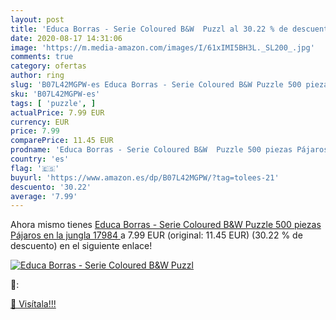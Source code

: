 ```yaml
---
layout: post
title: 'Educa Borras - Serie Coloured B&W  Puzzl al 30.22 % de descuento'
date: 2020-08-17 14:31:06
image: 'https://m.media-amazon.com/images/I/61xIMI5BH3L._SL200_.jpg'
comments: true
category: ofertas
author: ring
slug: 'B07L42MGPW-es Educa Borras - Serie Coloured B&W Puzzle 500 piezas...'
sku: 'B07L42MGPW-es'
tags: [ 'puzzle', ]
actualPrice: 7.99 EUR
currency: EUR
price: 7.99
comparePrice: 11.45 EUR
prodname: 'Educa Borras - Serie Coloured B&W  Puzzle 500 piezas Pájaros en la jungla  17984 '
country: 'es'
flag: '🇪🇸'
buyurl: 'https://www.amazon.es/dp/B07L42MGPW/?tag=tolees-21'
descuento: '30.22'
average: '7.99'
---
```


Ahora mismo tienes [Educa Borras - Serie Coloured B&W  Puzzle 500 piezas Pájaros en la jungla  17984 ](https://www.amazon.es/dp/B07L42MGPW/?tag=tolees-21) a 7.99 EUR (original: 11.45 EUR) (30.22 %  de descuento) en el siguiente enlace!

[![Educa Borras - Serie Coloured B&W  Puzzl](https://m.media-amazon.com/images/I/61xIMI5BH3L._SL200_.jpg)](https://www.amazon.es/dp/B07L42MGPW/?tag=tolees-21)

🔎:


[🛒 Visítala!!!](https://www.amazon.es/dp/B07L42MGPW/?tag=tolees-21)
